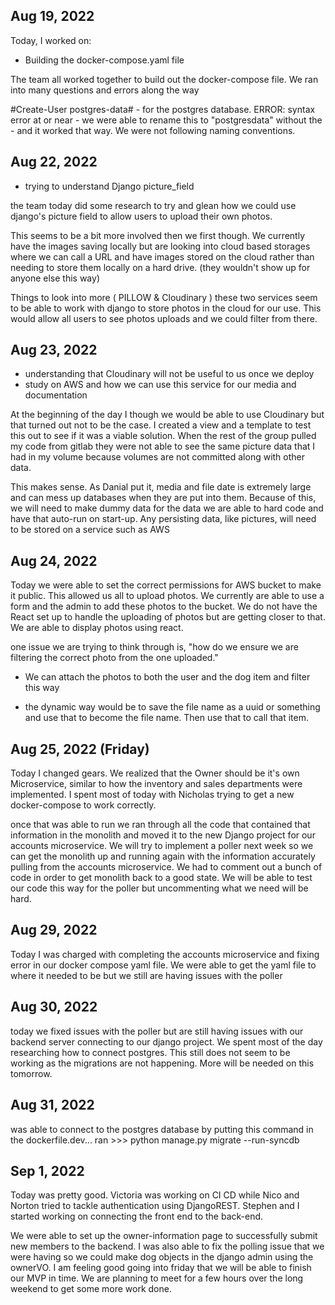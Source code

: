 ## Aug 19, 2022

Today, I worked on:

* Building the docker-compose.yaml file

The team all worked together to build out the docker-compose
file. We ran into many questions and errors along the way

#Create-User postgres-data# - for the postgres database. 
 ERROR: syntax error at or near -
 we were able to rename this to "postgresdata" without the - and it worked that way. We were not following naming conventions.

## Aug 22, 2022

* trying to understand Django picture_field

the team today did some research to try and glean how we could use django's picture field to allow users to upload their own photos. 

This seems to be a bit more involved then we first though. We currently have the images saving locally but are looking into cloud based storages where we can call a URL and have images stored on the cloud rather than needing to store them locally on a hard drive. (they wouldn't show up for anyone else this way)

Things to look into more ( PILLOW & Cloudinary )
  these two services seem to be able to work with django to store photos in the cloud for our use. This would allow all users to see photos uploads and we could filter from there. 

## Aug 23, 2022

* understanding that Cloudinary will not be useful to us once we deploy
* study on AWS and how we can use this service for our media and documentation

At the beginning of the day I though we would be able to use Cloudinary but that turned out not to be the case. I created a view and a template to test this out to see if it was a viable solution. When the rest of the group pulled my code from gitlab they were not able to see the same picture data that I had in my volume because volumes are not committed along with other data. 

This makes sense. As Danial put it, media and file date is extremely large and can mess up databases when they are put into them. Because of this, we will need to make dummy data for the data we are able to hard code and have that auto-run on start-up. Any persisting data, like pictures, will need to be stored on a service such as AWS 

## Aug 24, 2022

Today we were able to set the correct permissions for AWS bucket to make it public. This allowed us all to upload photos. We currently are able to use a form and the admin to add these photos to the bucket. We do not have the React set up to handle the uploading of photos but are getting closer to that. We are able to display photos using react. 

one issue we are trying to think through is, "how do we ensure we are filtering the correct photo from the one uploaded."
  - We can attach the photos to both the user and the dog item and filter this way

  - the dynamic way would be to save the file name as a uuid or something and use that to become the file name. Then use that to call that item. 


## Aug 25, 2022 (Friday)

Today I changed gears. We realized that the Owner should be it's own Microservice, similar to how the inventory and sales departments were implemented. I spent most of today with Nicholas trying to get a new docker-compose to work correctly.

once that was able to run we ran through all the code that contained that information in the monolith and moved it to the new Django project for our accounts microservice. We will try to implement a poller next week so we can get the monolith up and running again with the information accurately pulling from the accounts microservice. We had to comment out a bunch of code in order to get monolith back to a good state. We will be able to test our code this way for the poller but uncommenting what we need will be hard. 


## Aug 29, 2022

Today I was charged with completing the accounts microservice and fixing error in our docker compose yaml file. We were able to get the yaml file to where it needed to be but we still are having issues with the poller

## Aug 30, 2022

today we fixed issues with the poller but are still having issues with our backend server connecting to our django project. We spent most of the day researching how to connect postgres. This still does not seem to be working as the migrations are not happening. More will be needed on this tomorrow. 

## Aug 31, 2022

was able to connect to the postgres database by putting this command in the dockerfile.dev... ran >>> python manage.py migrate --run-syncdb

## Sep 1, 2022

Today was pretty good. Victoria was working on CI CD while Nico and Norton tried to tackle authentication using DjangoREST. Stephen and I started working on connecting the front end to the back-end. 

We were able to set up the owner-information page to successfully submit new members to the backend. I was also able to fix the polling issue that we were having so we could make dog objects in the django admin using the ownerVO. I am feeling good going into friday that we will be able to finish our MVP in time. We are planning to meet for a few hours over the long weekend to get some more work done. 